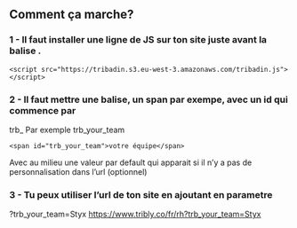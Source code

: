 ## Comment ça marche?

### 1 - Il faut installer une ligne de JS sur ton site juste avant la balise </body> .
 ```
<script src="https://tribadin.s3.eu-west-3.amazonaws.com/tribadin.js"></script>
```
### 2 - Il faut mettre une balise, un span par exempe, avec un id qui commence par
trb_
Par exemple
trb_your_team
```
<span id="trb_your_team">votre équipe</span>
```
Avec au milieu une valeur par default qui apparait si il n’y a pas de personnalisation dans l’url (optionnel)

### 3 - Tu peux utiliser l’url de ton site en ajoutant en parametre
?trb_your_team=Styx
https://www.tribly.co/fr/rh?trb_your_team=Styx

